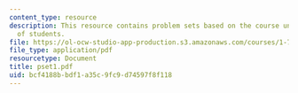 ```yaml
---
content_type: resource
description: This resource contains problem sets based on the course understanding
  of students.
file: https://ol-ocw-studio-app-production.s3.amazonaws.com/courses/1-77-water-quality-control-spring-2006/bcf4188bbdf1a35c9fc9d74597f8f118_pset1.pdf
file_type: application/pdf
resourcetype: Document
title: pset1.pdf
uid: bcf4188b-bdf1-a35c-9fc9-d74597f8f118
---
```


